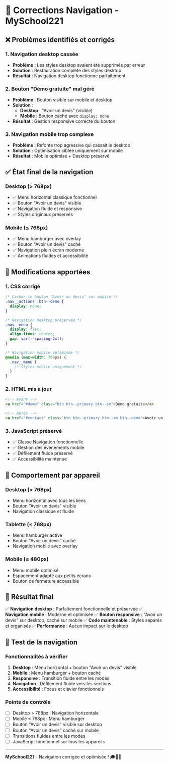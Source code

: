 # 🔧 Corrections Navigation - MySchool221

## ❌ Problèmes identifiés et corrigés

### 1. **Navigation desktop cassée**
- **Problème** : Les styles desktop avaient été supprimés par erreur
- **Solution** : Restauration complète des styles desktop
- **Résultat** : Navigation desktop fonctionne parfaitement

### 2. **Bouton "Démo gratuite" mal géré**
- **Problème** : Bouton visible sur mobile et desktop
- **Solution** : 
  - **Desktop** : "Avoir un devis" (visible)
  - **Mobile** : Bouton caché avec `display: none`
- **Résultat** : Gestion responsive correcte du bouton

### 3. **Navigation mobile trop complexe**
- **Problème** : Refonte trop agressive qui cassait le desktop
- **Solution** : Optimisation ciblée uniquement sur mobile
- **Résultat** : Mobile optimisé + Desktop préservé

## ✅ État final de la navigation

### **Desktop (> 768px)**
- ✅ Menu horizontal classique fonctionnel
- ✅ Bouton "Avoir un devis" visible
- ✅ Navigation fluide et responsive
- ✅ Styles originaux préservés

### **Mobile (≤ 768px)**
- ✅ Menu hamburger avec overlay
- ✅ Bouton "Avoir un devis" caché
- ✅ Navigation plein écran moderne
- ✅ Animations fluides et accessibilité

## 🔧 Modifications apportées

### **1. CSS corrigé**
```css
/* Cacher le bouton "Avoir un devis" sur mobile */
.nav__actions .btn--demo {
  display: none;
}

/* Navigation desktop préservée */
.nav__menu {
  display: flex;
  align-items: center;
  gap: var(--spacing-2xl);
}

/* Navigation mobile optimisée */
@media (max-width: 768px) {
  .nav__menu {
    /* Styles mobile uniquement */
  }
}
```

### **2. HTML mis à jour**
```html
<!-- Avant -->
<a href="#demo" class="btn btn--primary btn--sm">Démo gratuite</a>

<!-- Après -->
<a href="#contact" class="btn btn--primary btn--sm btn--demo">Avoir un devis</a>
```

### **3. JavaScript préservé**
- ✅ Classe Navigation fonctionnelle
- ✅ Gestion des événements mobile
- ✅ Défilement fluide préservé
- ✅ Accessibilité maintenue

## 📱 Comportement par appareil

### **Desktop (> 768px)**
- Menu horizontal avec tous les liens
- Bouton "Avoir un devis" visible
- Navigation classique et fluide

### **Tablette (≤ 768px)**
- Menu hamburger activé
- Bouton "Avoir un devis" caché
- Navigation mobile avec overlay

### **Mobile (≤ 480px)**
- Menu mobile optimisé
- Espacement adapté aux petits écrans
- Bouton de fermeture accessible

## 🎯 Résultat final

✅ **Navigation desktop** : Parfaitement fonctionnelle et préservée
✅ **Navigation mobile** : Moderne et optimisée
✅ **Bouton responsive** : "Avoir un devis" sur desktop, caché sur mobile
✅ **Code maintenable** : Styles séparés et organisés
✅ **Performance** : Aucun impact sur le desktop

## 🧪 Test de la navigation

### **Fonctionnalités à vérifier**
1. **Desktop** : Menu horizontal + bouton "Avoir un devis" visible
2. **Mobile** : Menu hamburger + bouton caché
3. **Responsive** : Transition fluide entre les modes
4. **Navigation** : Défilement fluide vers les sections
5. **Accessibilité** : Focus et clavier fonctionnels

### **Points de contrôle**
- [ ] Desktop > 768px : Navigation horizontale
- [ ] Mobile ≤ 768px : Menu hamburger
- [ ] Bouton "Avoir un devis" visible sur desktop
- [ ] Bouton "Avoir un devis" caché sur mobile
- [ ] Transitions fluides entre les modes
- [ ] JavaScript fonctionnel sur tous les appareils

---

**MySchool221** - Navigation corrigée et optimisée ! 🎓🔧✨ 